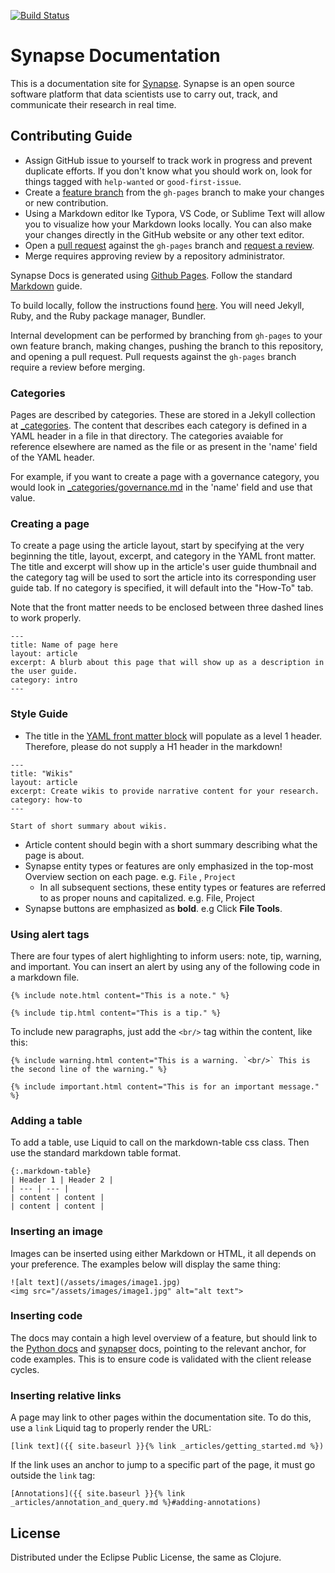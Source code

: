 [![Build Status](https://travis-ci.org/Sage-Bionetworks/synapseDocs.svg?branch=master)](https://travis-ci.org/Sage-Bionetworks/synapseDocs)

# Synapse Documentation

This is a documentation site for [Synapse](https://www.synapse.org). Synapse is an open source software platform that data
scientists use to carry out, track, and communicate their research in real time.

## Contributing Guide

- Assign GitHub issue to yourself to track work in progress and prevent duplicate efforts. If you don't know what you should work on, look for things tagged with `help-wanted` or `good-first-issue`.
- Create a [feature branch](https://guides.github.com/introduction/flow/) from the `gh-pages` branch to make your changes or new contribution.
- Using a Markdown editor lke Typora, VS Code, or Sublime Text will allow you to visualize how your Markdown looks locally. You can also make your changes directly in the GitHub website or any other text editor.
- Open a [pull request](https://help.github.com/en/articles/about-pull-requests) against the `gh-pages` branch and [request a review](https://help.github.com/en/articles/requesting-a-pull-request-review).
- Merge requires approving review by a repository administrator.

Synapse Docs is generated using [Github Pages](https://pages.github.com/). Follow the standard [Markdown](https://github.com/adam-p/markdown-here/wiki/Markdown-Cheatsheet) guide.

To build locally, follow the instructions found [here](https://help.github.com/en/articles/testing-your-github-pages-site-locally-with-jekyll). You will need Jekyll, Ruby, and the Ruby package manager, Bundler.


Internal development can be performed by branching from `gh-pages` to your own feature branch, making changes, pushing the branch to this repository, and opening a pull request. Pull requests against the `gh-pages` branch require a review before merging.
### Categories

Pages are described by categories. These are stored in a Jekyll collection at [_categories](_categories/). The content that describes each category is defined in a YAML header in a file in that directory. The categories avaiable for reference elsewhere are named as the file or as present in the 'name' field of the YAML header.

For example, if you want to create a page with a governance category, you would look in [_categories/governance.md](_categories/governance.md) in the 'name' field and use that value.

### Creating a page

To create a page using the article layout, start by specifying at the very beginning the title, layout, excerpt, and category in the YAML front matter. The title and excerpt will show up in the article's user guide thumbnail and the category tag will be used to sort the article into its corresponding user guide tab. If no category is specified, it will default into the "How-To" tab. 



Note that the front matter needs to be enclosed between three dashed lines to work properly.

```
---
title: Name of page here
layout: article
excerpt: A blurb about this page that will show up as a description in the user guide.
category: intro 
---
```

### Style Guide 

- The title in the [YAML front matter block](https://jekyllrb.com/docs/front-matter/) will populate as a level 1 header. Therefore, please do not supply a H1 header in the markdown! 
```
---
title: "Wikis"
layout: article
excerpt: Create wikis to provide narrative content for your research.
category: how-to
---

Start of short summary about wikis.
```
- Article content should begin with a short summary describing what the page is about.
- Synapse entity types or features are only emphasized in the top-most Overview section on each page. e.g. `File` , `Project` 
  - In all subsequent sections, these entity types or features are referred to as proper nouns and capitalized. e.g. File, Project
- Synapse buttons are emphasized as **bold**. e.g Click **File Tools**.

### Using alert tags

There are four types of alert highlighting to inform users: note, tip, warning, and important. You can insert an alert by using any of the following code in a markdown file.
```
{% include note.html content="This is a note." %}

{% include tip.html content="This is a tip." %}
```
To include new paragraphs, just add the `<br/>` tag within the content, like this:
```
{% include warning.html content="This is a warning. `<br/>` This is the second line of the warning." %}

{% include important.html content="This is for an important message." %}
```

### Adding a table
To add a table, use Liquid to call on the markdown-table css class. Then use the standard markdown table format.
```
{:.markdown-table}
| Header 1 | Header 2 |
| --- | --- |
| content | content |
| content | content |
```

### Inserting an image
Images can be inserted using either Markdown or HTML, it all depends on your preference. The examples below will display the same thing:
```
![alt text](/assets/images/image1.jpg)
<img src="/assets/images/image1.jpg" alt="alt text">
```

### Inserting code 
The docs may contain a high level overview of a feature, but should link to the [Python docs](https://python-docs.synapse.org/build/html/index.html) and [synapser](https://r-docs.synapse.org/articles/synapser.html) docs, pointing to the relevant anchor, for code examples. This is to ensure code is validated with the client release cycles. 


### Inserting relative links
A page may link to other pages within the documentation site. To do this, use a `link` Liquid tag to properly render the URL:

```
[link text]({{ site.baseurl }}{% link _articles/getting_started.md %})
```

If the link uses an anchor to jump to a specific part of the page, it must go outside the `link` tag:

```
[Annotations]({{ site.baseurl }}{% link _articles/annotation_and_query.md %}#adding-annotations)
```

## License

Distributed under the Eclipse Public License, the same as Clojure.
